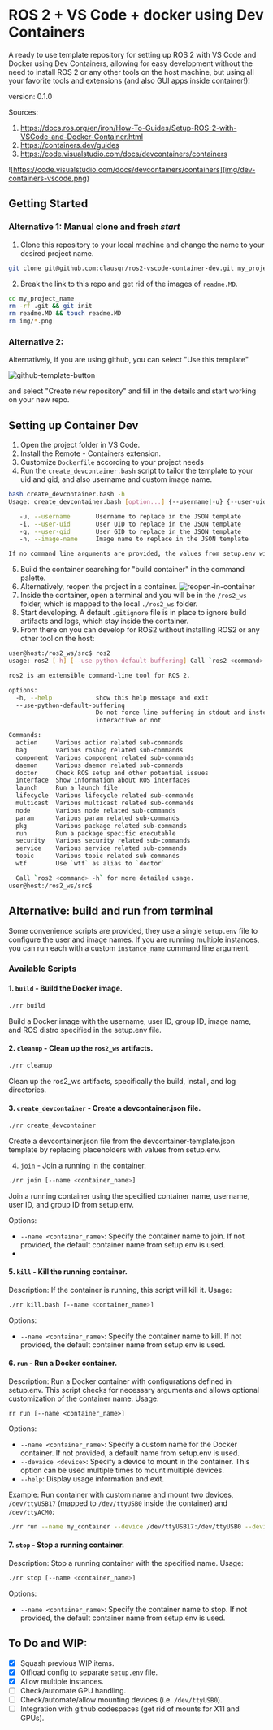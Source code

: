 # ROS 2 + VS Code + docker using Dev Containers

A ready to use template repository for setting up ROS 2 with VS Code and Docker using Dev Containers, allowing for easy development without the need to install ROS 2 or any other tools on the host machine, but using all your favorite tools and extensions (and also GUI apps inside container!)!

version: 0.1.0

Sources:
1. https://docs.ros.org/en/iron/How-To-Guides/Setup-ROS-2-with-VSCode-and-Docker-Container.html
2. https://containers.dev/guides
3. https://code.visualstudio.com/docs/devcontainers/containers

![https://code.visualstudio.com/docs/devcontainers/containers](img/dev-containers-vscode.png)

## Getting Started

### Alternative 1: Manual clone and fresh *start*

1. Clone this repository to your local machine and change the name to your desired project name.
```bash
git clone git@github.com:clausqr/ros2-vscode-container-dev.git my_project_name
```

2. Break the link to this repo and get rid of the images of `readme.MD`.
```bash
cd my_project_name
rm -rf .git && git init
rm readme.MD && touch readme.MD
rm img/*.png
```
### Alternative 2: 

Alternatively, if you are using github, you can select "Use this template"

![github-template-button](img/github-template.png)

and select "Create new repository" and fill in the details and start working on your new repo.


## Setting up Container Dev

1. Open the project folder in VS Code.
2. Install the Remote - Containers extension.
3. Customize `Dockerfile` according to your project needs
4. Run the `create_devcontainer.bash` script to tailor the template to your uid and gid, and also username and custom image name.
  
```bash
bash create_devcontainer.bash -h
Usage: create_devcontainer.bash [option...] {--username|-u} {--user-uid|-i} {--user-gid|-g} {--image-name|-n}

   -u, --username       Username to replace in the JSON template
   -i, --user-uid       User UID to replace in the JSON template
   -g, --user-gid       User GID to replace in the JSON template
   -n, --image-name     Image name to replace in the JSON template

If no command line arguments are provided, the values from setup.env will be used.
```

5. Build the container searching for "build container" in the command palette.
6. Alternatively, reopen the project in a container.
![reopen-in-container](img/reopen-in-container.png)
7. Inside the container, open a terminal and you will be in the `/ros2_ws` folder, which is mapped to the local `./ros2_ws` folder.
8. Start developing. A default `.gitignore` file is in place to ignore build artifacts and logs, which stay inside the container.
9. From there on you can develop for ROS2 without installing ROS2 or any other tool on the host:

```bash
user@host:/ros2_ws/src$ ros2
usage: ros2 [-h] [--use-python-default-buffering] Call `ros2 <command> -h` for more detailed usage. ...

ros2 is an extensible command-line tool for ROS 2.

options:
  -h, --help            show this help message and exit
  --use-python-default-buffering
                        Do not force line buffering in stdout and instead use the python default buffering, which might be affected by PYTHONUNBUFFERED/-u and depends on whatever stdout is
                        interactive or not

Commands:
  action     Various action related sub-commands
  bag        Various rosbag related sub-commands
  component  Various component related sub-commands
  daemon     Various daemon related sub-commands
  doctor     Check ROS setup and other potential issues
  interface  Show information about ROS interfaces
  launch     Run a launch file
  lifecycle  Various lifecycle related sub-commands
  multicast  Various multicast related sub-commands
  node       Various node related sub-commands
  param      Various param related sub-commands
  pkg        Various package related sub-commands
  run        Run a package specific executable
  security   Various security related sub-commands
  service    Various service related sub-commands
  topic      Various topic related sub-commands
  wtf        Use `wtf` as alias to `doctor`

  Call `ros2 <command> -h` for more detailed usage.
user@host:/ros2_ws/src$
```

## Alternative: build and run from terminal

Some convenience scripts are provided, they use a single `setup.env` file to configure the user and image names. 
If you are running multiple instances, you can run each with a custom `instance_name` command line argument.

### Available Scripts



#### 1. `build` - Build the Docker image.
```bash
./rr build
```

Build a Docker image with the username, user ID, group ID, image name, and ROS distro specified in the setup.env file.


#### 2. `cleanup` - Clean up the `ros2_ws` artifacts.
```bash
./rr cleanup
```
Clean up the ros2_ws artifacts, specifically the build, install, and log directories.


#### 3. `create_devcontainer` - Create a devcontainer.json file.
```bash
./rr create_devcontainer
```

Create a devcontainer.json file from the devcontainer-template.json template by replacing placeholders with values from setup.env.

4. `join` - Join a running in the container.
   
```bash
./rr join [--name <container_name>]
```
Join a running container using the specified container name, username, user ID, and group ID from setup.env.

Options:
- `--name <container_name>`: Specify the container name to join. If not provided, the default container name from setup.env is used.
- 

#### 5. `kill` - Kill the running container.

Description: If the container is running, this script will kill it.
Usage:

```bash
./rr kill.bash [--name <container_name>]
```

Options:
- `--name <container_name>`: Specify the container name to kill. If not provided, the default container name from setup.env is used.


#### 6. `run` - Run a Docker container.

Description:
Run a Docker container with configurations defined in setup.env. This script checks for necessary arguments and allows optional customization of the container name.
Usage:

```
rr run [--name <container_name>]
```

Options:

- `--name <container_name>`: Specify a custom name for the Docker container. If not provided, a default name from setup.env is used.
- `--devaice <device>`: Specify a device to mount in the container. This option can be used multiple times to mount multiple devices.
- `--help`: Display usage information and exit.

Example: Run container with custom name and mount two devices, `/dev/ttyUSB17` (mapped to `/dev/ttyUSB0` inside the container) and `/dev/ttyACM0`:

```bash
./rr run --name my_container --device /dev/ttyUSB17:/dev/ttyUSB0 --device /dev/ttyACM0
```


#### 7. `stop` - Stop a running container.

Description:
Stop a running container with the specified name.
Usage:

```bash
./rr stop [--name <container_name>]
```

Options:

- `--name <container_name>`: Specify the container name to stop. If not provided, the default container name from setup.env is used.



## To Do and WIP:

- [x] Squash previous WIP items.
- [x] Offload config to separate `setup.env` file.
- [x] Allow multiple instances.
- [ ] Check/automate GPU handling.
- [ ] Check/automate/allow mounting devices (i.e. `/dev/ttyUSB0`).
- [ ] Integration with github codespaces (get rid of mounts for X11 and GPUs).